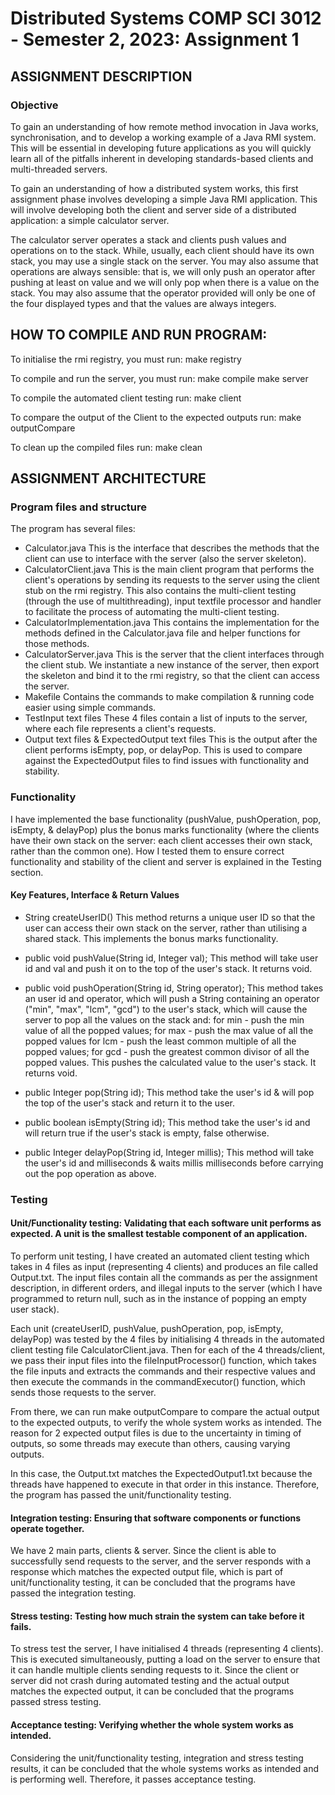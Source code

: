 # Distributed Systems COMP SCI 3012 - Semester 2, 2023: Assignment 1
## ASSIGNMENT DESCRIPTION
### Objective
To gain an understanding of how remote method invocation in Java works, synchronisation, and to develop a working example of a Java RMI system. This will be essential in developing future applications as you will quickly learn all of the pitfalls inherent in developing standards-based clients and multi-threaded servers.

To gain an understanding of how a distributed system works, this first assignment phase involves developing a simple Java RMI application. This will involve developing both the client and server side of a distributed application: a simple calculator server.

The calculator server operates a stack and clients push values and operations on to the stack. While, usually, each client should have its own stack, you may use a single stack on the server. You may also assume that operations are always sensible: that is, we will only push an operator after pushing at least on value and we will only pop when there is a value on the stack. You may also assume that the operator provided will only be one of the four displayed types and that the values are always integers.

## HOW TO COMPILE AND RUN PROGRAM:
To initialise the rmi registry, you must run:
make registry 

To compile and run the server, you must run:
make compile
make server

To compile the automated client testing run:
make client

To compare the output of the Client to the expected outputs run:
make outputCompare

To clean up the compiled files run:
make clean

## ASSIGNMENT ARCHITECTURE
### Program files and structure
The program has several files:
- Calculator.java
    This is the interface that describes the methods that the client can use to interface with the server (also the server skeleton). 
- CalculatorClient.java
    This is the main client program that performs the client's operations by sending its requests to the server using the client stub on the rmi registry. This also contains the multi-client testing (through the use of multithreading), input textfile processor and handler to facilitate the process of automating the multi-client testing. 
- CalculatorImplementation.java
    This contains the implementation for the methods defined in the Calculator.java file and helper functions for those methods. 
- CalculatorServer.java
    This is the server that the client interfaces through the client stub. We instantiate a new instance of the server, then export the skeleton and bind it to the rmi registry, so that the client can access the server. 
- Makefile
    Contains the commands to make compilation & running code easier using simple commands.
- TestInput text files
    These 4 files contain a list of inputs to the server, where each file represents a client's requests. 
- Output text files & ExpectedOutput text files
    This is the output after the client performs isEmpty, pop, or delayPop. This is used to compare against the ExpectedOutput files to find issues with functionality and stability.

### Functionality
I have implemented the base functionality (pushValue, pushOperation, pop, isEmpty, & delayPop) plus the bonus marks functionality (where the clients have their own stack on the server: each client accesses their own stack, rather than the common one). How I tested them to ensure correct functionality and stability of the client and server is explained in the Testing section.

#### Key Features, Interface & Return Values
- String createUserID()
This method returns a unique user ID so that the user can access their own stack on the server, rather than utilising a shared stack. This implements the bonus marks functionality.

- public void pushValue(String id, Integer val);
This method will take user id and val and push it on to the top of the user's stack. It returns void.

- public void pushOperation(String id, String operator);
This method takes an user id and operator, which will push a String containing an operator ("min", "max", "lcm", "gcd") to the user's stack, which will cause the server to pop all the values on the stack and:
for min - push the min value of all the popped values;
for max - push the max value of all the popped values
for lcm - push the least common multiple of all the popped values;
for gcd - push the greatest common divisor of all the popped values.
This pushes the calculated value to the user's stack. It returns void.

- public Integer pop(String id); 
This method take the user's id & will pop the top of the user's stack and return it to the user.

- public boolean isEmpty(String id);
This method take the user's id and will return true if the user's stack is empty, false otherwise.

- public Integer delayPop(String id, Integer millis); 
This method will take the user's id and milliseconds & waits millis milliseconds before carrying out the pop operation as above.

### Testing 
#### Unit/Functionality testing: Validating that each software unit performs as expected. A unit is the smallest testable component of an application.
To perform unit testing, I have created an automated client testing which takes in 4 files as input (representing 4 clients) and produces an file called Output.txt. The input files contain all the commands as per the assignment description, in different orders, and illegal inputs to the server (which I have programmed to return null, such as in the instance of popping an empty user stack).

Each unit (createUserID, pushValue, pushOperation, pop, isEmpty, delayPop) was tested by the 4 files by initialising 4 threads in the automated client testing file CalculatorClient.java. Then for each of the 4 threads/client, we pass their input files into the fileInputProcessor() function, which takes the file inputs and extracts the commands and their respective values and then execute the commands in the commandExecutor() function, which sends those requests to the server. 

From there, we can run make outputCompare to compare the actual output to the expected outputs, to verify the whole system works as intended. The reason for 2 expected output files is due to the uncertainty in timing of outputs, so some threads may execute than others, causing varying outputs. 

In this case, the Output.txt matches the ExpectedOutput1.txt because the threads have happened to execute in that order in this instance. Therefore, the program has passed the unit/functionality testing. 

#### Integration testing: Ensuring that software components or functions operate together.
We have 2 main parts, clients & server. Since the client is able to successfully send requests to the server, and the server responds with 
a response which matches the expected output file, which is part of unit/functionality testing, it can be concluded that the programs have passed the integration testing. 

#### Stress testing: Testing how much strain the system can take before it fails.
To stress test the server, I have initialised 4 threads (representing 4 clients). This is executed simultaneously, putting a load on the server to ensure that it can handle multiple clients sending requests to it. Since the client or server did not crash during automated testing and the actual output matches the expected output, it can be concluded that the programs passed stress testing.

#### Acceptance testing: Verifying whether the whole system works as intended.
Considering the unit/functionality testing, integration and stress testing results, it can be concluded that the whole systems works as intended and is performing well. Therefore, it passes acceptance testing. 
